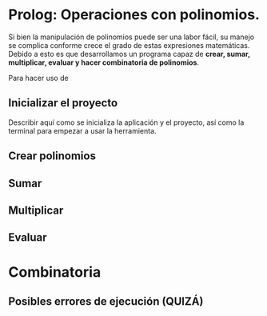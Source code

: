 # Prolog: Operaciones con polinomios.

Si bien la manipulación de polinomios puede ser una labor fácil, su manejo se complica conforme crece el grado de estas expresiones matemáticas.
Debido a esto es que desarrollamos un programa capaz de **crear, sumar, multiplicar, evaluar y hacer combinatoria de polinomios**.

Para hacer uso de 

## Inicializar el proyecto

Describir aquí como se inicializa la aplicación y el proyecto, así como la terminal para empezar a usar la herramienta.

## Crear polinomios 

## Sumar

## Multiplicar

## Evaluar

# Combinatoria

## Posibles errores de ejecución (QUIZÁ)
